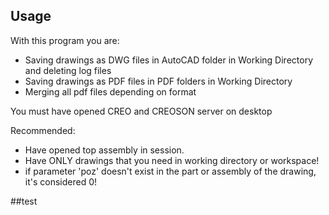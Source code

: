 
## Usage

With this program you are:
- Saving drawings as DWG files in AutoCAD folder in Working Directory and deleting log files
- Saving drawings as PDF files in PDF folders in Working Directory
- Merging all pdf files depending on format

You must have opened CREO and CREOSON server on desktop

Recommended:
- Have opened top assembly in session.
- Have ONLY drawings that you need in working directory or workspace!
- if parameter 'poz' doesn't exist in the part or assembly of the drawing, it's considered 0!

##test